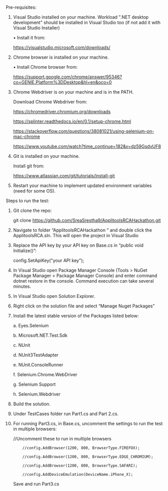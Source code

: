 Pre-requisites:
1.	 Visual Studio installed on your machine. Workload ".NET desktop development" should be installed in Visual Studio too (if not add it with Visual Studio Installer)

     •	Install it from:

        https://visualstudio.microsoft.com/downloads/
 
2.	Chrome browser is installed on your machine.

    •	Install Chrome browser from:
    
      https://support.google.com/chrome/answer/95346?co=GENIE.Platform%3DDesktop&hl=en&oco=0 

3.	Chrome Webdriver is on your machine and is in the PATH.

    Download Chrome Webdriver from:
    
    https://chromedriver.chromium.org/downloads 
    
    https://splinter.readthedocs.io/en/0.1/setup-chrome.html 
    
    https://stackoverflow.com/questions/38081021/using-selenium-on-mac-chrome 
    
    https://www.youtube.com/watch?time_continue=182&v=dz59GsdvUF8
    
4.	Git is installed on your machine.

    Install git from: 
    
    https://www.atlassian.com/git/tutorials/install-git 
    
5.	Restart your machine to implement updated environment variables (need for some OS).


Steps to run the test:

1.	Git clone the repo:

    git clone https://github.com/SreaSrestha9/ApplitoolsRCAHackathon.git 

2.	Navigate to folder  “ApplitoolsRCAHackathon “ and double click the ApplitoolsRCA.sln. This will open the project in Visual Studio

3.	Replace the API key by your API key on Base.cs in “public void Initialize()”:

    config.SetApiKey("your API  key");

4.	In Visual Studio open Package Manager Console (Tools > NuGet Package Manager > Package Manager Console) and enter command dotnet restore in the console. Command execution       can take several minutes.

5.	In Visual Studio open Solution Explorer.    

6.	Right click on the solution file and select “Manage Nuget Packages”

7.	Install the latest stable version of the Packages listed below: 

      a. Eyes.Selenium

      b. Microsoft.NET.Test.Sdk

      c. NUnit

      d. NUnit3TestAdapter

      e. NUnit.ConsoleRunner

      f. Selenium.Chrome.WebDriver

      g. Selenium Support

      h. Selenium.Webdriver
    
8.	Build the solution.

9.	Under TestCases folder run Part1.cs and Part 2.cs. 

10.	For running Part3.cs, in Base.cs, uncomment the settings to run the test in multiple browsers:

    //Uncomment these to run in multiple browsers
    
            //config.AddBrowser(1200, 800, BrowserType.FIREFOX);
            
            //config.AddBrowser(1200, 800, BrowserType.EDGE_CHROMIUM);
            
            //config.AddBrowser(1200, 800, BrowserType.SAFARI);
            
            //config.AddDeviceEmulation(DeviceName.iPhone_X);
            
    Save and run Part3.cs

